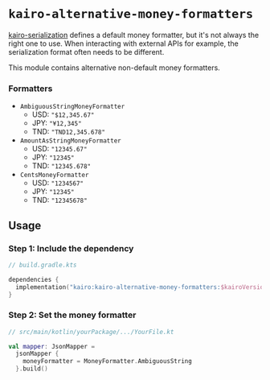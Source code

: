 # `kairo-alternative-money-formatters`

[kairo-serialization](../kairo-serialization) defines a default money formatter,
but it's not always the right one to use.
When interacting with external APIs for example,
the serialization format often needs to be different.

This module contains alternative non-default money formatters.

### Formatters

- `AmbiguousStringMoneyFormatter`
  - USD: `"$12,345.67"`
  - JPY: `"¥12,345"`
  - TND: `"TND12,345.678"`
- `AmountAsStringMoneyFormatter`
  - USD: `"12345.67"`
  - JPY: `"12345"`
  - TND: `"12345.678"`
- `CentsMoneyFormatter`
  - USD: `"1234567"`
  - JPY: `"12345"`
  - TND: `"12345678"`

## Usage

### Step 1: Include the dependency

```kotlin
// build.gradle.kts

dependencies {
  implementation("kairo:kairo-alternative-money-formatters:$kairoVersion")
}
```

### Step 2: Set the money formatter

```kotlin
// src/main/kotlin/yourPackage/.../YourFile.kt

val mapper: JsonMapper =
  jsonMapper {
    moneyFormatter = MoneyFormatter.AmbiguousString
  }.build()
```
